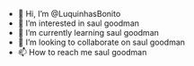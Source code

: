 - 👋 Hi, I’m @LuquinhasBonito
- 👀 I’m interested in saul goodman
- 🌱 I’m currently learning saul goodman
- 💞️ I’m looking to collaborate on saul goodman
- 📫 How to reach me saul goodman

<!---
LuquinhasBonito/LuquinhasBonito is a ✨ special ✨ repository because its `README.md` (this file) appears on your GitHub profile.
You can click the Preview link to take a look at your changes.
--->

